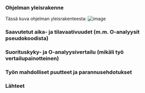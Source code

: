 ### Ohjelman yleisrakenne
Tässä kuva ohjelman yleisrakenteesta:
![image](https://user-images.githubusercontent.com/101586122/204043786-ad1dfa48-cf0f-4355-93f1-dc0a47a92f06.png)




### Saavutetut aika- ja tilavaativuudet (m.m. O-analyysit pseudokoodista)

### Suorituskyky- ja O-analyysivertailu (mikäli työ vertailupainotteinen)

### Työn mahdolliset puutteet ja parannusehdotukset

### Lähteet
